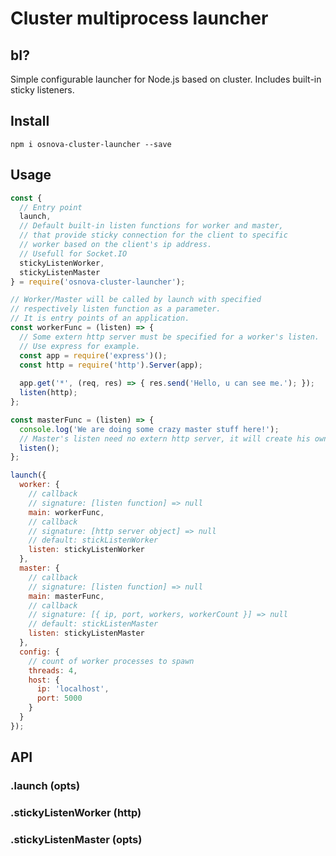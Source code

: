 # Cluster multiprocess launcher

## bI?

Simple configurable launcher for Node.js based on cluster. Includes built-in sticky listeners.

## Install

`npm i osnova-cluster-launcher --save`

## Usage

```javascript
const {
  // Entry point
  launch,
  // Default built-in listen functions for worker and master,
  // that provide sticky connection for the client to specific
  // worker based on the client's ip address.
  // Usefull for Socket.IO
  stickyListenWorker,
  stickyListenMaster
} = require('osnova-cluster-launcher');

// Worker/Master will be called by launch with specified
// respectively listen function as a parameter.
// It is entry points of an application.
const workerFunc = (listen) => {
  // Some extern http server must be specified for a worker's listen.
  // Use express for example.
  const app = require('express')();
  const http = require('http').Server(app);
  
  app.get('*', (req, res) => { res.send('Hello, u can see me.'); });
  listen(http);
};

const masterFunc = (listen) => {
  console.log('We are doing some crazy master stuff here!');
  // Master's listen need no extern http server, it will create his own.
  listen();
};

launch({
  worker: {
    // callback
    // signature: [listen function] => null
    main: workerFunc,
    // callback
    // signature: [http server object] => null
    // default: stickListenWorker
    listen: stickyListenWorker
  },
  master: {
    // callback
    // signature: [listen function] => null
    main: masterFunc,
    // callback
    // signature: [{ ip, port, workers, workerCount }] => null
    // default: stickListenMaster
    listen: stickyListenMaster
  },
  config: {
    // count of worker processes to spawn
    threads: 4,
    host: {
      ip: 'localhost',
      port: 5000
    }
  }
});
```

## API

### .launch (opts)
### .stickyListenWorker (http)
### .stickyListenMaster (opts)
